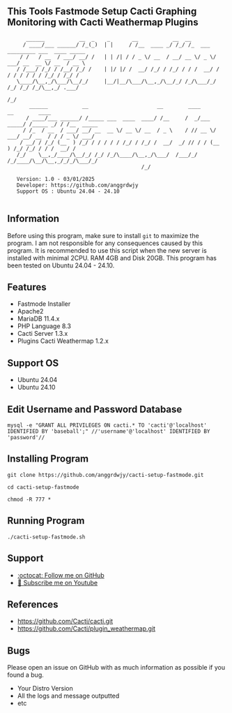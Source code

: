 ## This Tools Fastmode Setup Cacti Graphing Monitoring with Cacti Weathermap Plugins

```                                                                                                   
      ______           __  _    _       __           __  __                                     
     / ____/___ ______/ /_(_)  | |     / /__  ____ _/ /_/ /_  ___  _________ ___  ____ _____    
    / /   / __  / ___/ __/ /   | | /| / / _ \/ __  / __/ __ \/ _ \/ ___/ __  __ \/ __  / __ \   
   / /___/ /_/ / /__/ /_/ /    | |/ |/ /  __/ /_/ / /_/ / / /  __/ /  / / / / / / /_/ / /_/ /   
   \____/\__,_/\___/\__/_/     |__/|__/\___/\__,_/\__/_/ /_/\___/_/  /_/ /_/ /_/\__,_/ .___/    
                                                                                    /_/         
       ______           __                      __        ____           __        ____            
      / ____/___ ______/ /_____ ___  ____  ____/ /__     /  _/___  _____/ /_____ _/ / /__  _____   
     / /_  / __  / ___/ __/ __  __ \/ __ \/ __  / _ \    / // __ \/ ___/ __/ __  / / / _ \/ ___/   
    / __/ / /_/ (__  ) /_/ / / / / / /_/ / /_/ /  __/  _/ // / / (__  ) /_/ /_/ / / /  __/ /       
   /_/    \__,_/____/\__/_/ /_/ /_/\____/\__,_/\___/  /___/_/ /_/____/\__/\__,_/_/_/\___/_/        
                                           /_/                   

   Version: 1.0 - 03/01/2025                            	            
   Developer: https://github.com/anggrdwjy              	            
   Support OS : Ubuntu 24.04 - 24.10
                                                                                           
```

## Information

Before using this program, make sure to install `git` to maximize the program. I am not responsible for any consequences caused by this program. It is recommended to use this script when the new server is installed with minimal 2CPU. RAM 4GB and Disk 20GB. This program has been tested on Ubuntu 24.04 - 24.10.

## Features
* Fastmode Installer
* Apache2
* MariaDB 11.4.x
* PHP Language 8.3
* Cacti Server 1.3.x
* Plugins Cacti Weathermap 1.2.x

## Support OS
* Ubuntu 24.04
* Ubuntu 24.10

## Edit Username and Password Database
```
mysql -e "GRANT ALL PRIVILEGES ON cacti.* TO 'cacti'@'localhost' IDENTIFIED BY 'baseball';" //'username'@'localhost' IDENTIFIED BY 'password'//
```

## Installing Program
```
git clone https://github.com/anggrdwjy/cacti-setup-fastmode.git
```
```
cd cacti-setup-fastmode
```
```
chmod -R 777 *
```

## Running Program
```
./cacti-setup-fastmode.sh
```

## Support

* [:octocat: Follow me on GitHub](https://github.com/anggrdwjy)
* [🔔 Subscribe me on Youtube](https://www.youtube.com/@anggarda.wijaya)

## References

* https://github.com/Cacti/cacti.git
* https://github.com/Cacti/plugin_weathermap.git

## Bugs

Please open an issue on GitHub with as much information as possible if you found a bug.
* Your Distro Version
* All the logs and message outputted
* etc
